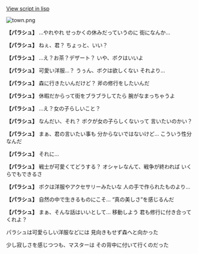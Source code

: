 [View script in lisp](../scripts/20041301.txt)

![town.png](../images/backgrounds/town.png)

**【パラシュ】**
…やれやれ
せっかくの休みだっていうのに
街になんか…

**【パラシュ】**
ねぇ、君？
ちょっと、いい？

**【パラシュ】**
…え？お茶？デザート？
いや、ボクはいいよ

**【パラシュ】**
可愛い洋服…？
うぅん、ボクは欲しくない
それより…

**【パラシュ】**
森に行きたいんだけど？
斧の修行をしたいんだ

**【パラシュ】**
休暇だからって街をブラブラしてたら
腕がなまっちゃうよ

**【パラシュ】**
…え？女の子らしいこと？

**【パラシュ】**
なんだい、それ？
ボクが女の子らしくないって
言いたいのかい？

**【パラシュ】**
まぁ、君の言いたい事も
分からないではないけど…
こういう性分なんだ

**【パラシュ】**
それに…

**【パラシュ】**
戦士が可愛くてどうする？
オシャレなんて、戦争が終われば
いくらでもできるさ

**【パラシュ】**
ボクは洋服やアクセサリーみたいな
人の手で作られたものより…

**【パラシュ】**
自然の中で生きるものにこそ…
“真の美しさ”を感じるんだ

**【パラシュ】**
まぁ、そんな話はいいとして…
移動しよう
君も修行に付き合ってくれよ？

パラシュは可愛らしい洋服などには
見向きもせず森へと向かった

少し寂しさを感じつつも、マスターは
その背中に付いて行くのだった